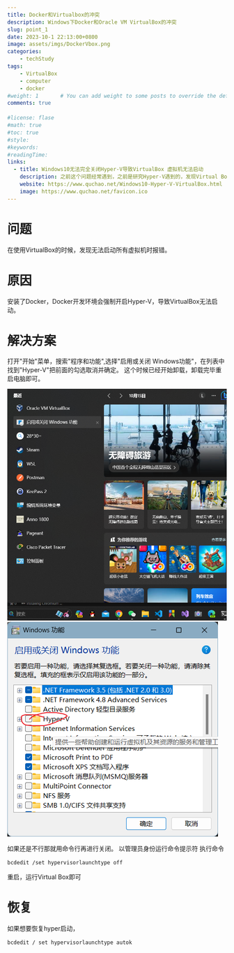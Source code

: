```yaml
---
title: Docker和Virtualbox的冲突
description: Windows下Docker和Oracle VM VirtualBox的冲突
slug: point_1
date: 2023-10-1 22:13:00+0800
image: assets/imgs/DockerVbox.png
categories:
    - techStudy
tags:
    - VirtualBox
    - computer
    - docker
#weight: 1       # You can add weight to some posts to override the default sorting (date descending)
comments: true

#license: flase
#math: true
#toc: true
#style: 
#keywords:
#readingTime:
links:
  - title: Windows10无法完全关闭Hyper-V导致VirtualBox 虚拟机无法启动
    description: 之前这个问题经常遇到，之前是研究Hyper-V遇到的，发现Virtual Box跟Hyper-V有冲突，最近学习Docker技术，安装了Docker又不打开Virtual Box了，因为Docker开发环境会强制开启Hyper-V，下面我就来说说解决方案。
    website: https://www.quchao.net/Windows10-Hyper-V-VirtualBox.html
    image: https://www.quchao.net/favicon.ico
---
```


# 问题

在使用VirtualBox的时候，发现无法启动所有虚拟机时报错。

# 原因

安装了Docker，Docker开发环境会强制开启Hyper-V，导致VirtualBox无法启动。

# 解决方案
打开"开始"菜单，搜索"程序和功能",选择"启用或关闭 Windows功能"，在列表中找到"Hyper-V"把前面的勾选取消并确定。
这个时候已经开始卸载，卸载完毕重启电脑即可。

![1](1.png)
![2](2.png)

如果还是不行那就用命令行再进行关闭。
以管理员身份运行命令提示符
执行命令

```bash
bcdedit /set hypervisorlaunchtype off
```

重启，运行Virtual Box即可


# 恢复
如果想要恢复hyper启动，

```bash
bcdedit / set hypervisorlaunchtype autok
```
